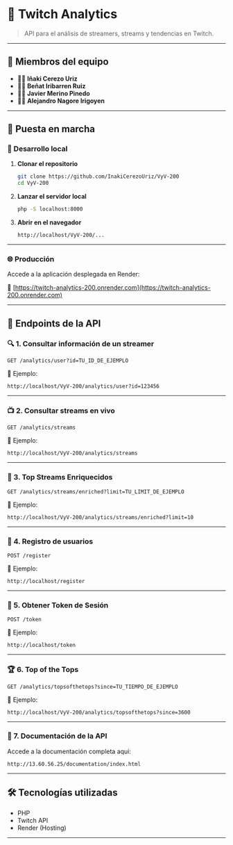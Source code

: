 # 💜 Twitch Analytics

> API para el análisis de streamers, streams y tendencias en Twitch.

---

## 👥 Miembros del equipo

- 🧑‍💻 **Iñaki Cerezo Uriz**
- 🧑‍💻 **Beñat Iribarren Ruiz**
- 🧑‍💻 **Javier Merino Pinedo**
- 🧑‍💻 **Alejandro Nagore Irigoyen**

---

## 🚀 Puesta en marcha

### 🔧 Desarrollo local

1. **Clonar el repositorio**
   ```bash
   git clone https://github.com/InakiCerezoUriz/VyV-200
   cd VyV-200
   ```

2. **Lanzar el servidor local**
   ```bash
   php -S localhost:8000
   ```

3. **Abrir en el navegador**
   ```
   http://localhost/VyV-200/...
   ```

---

### 🌐 Producción

Accede a la aplicación desplegada en Render:

🔗 [https://twitch-analytics-200.onrender.com](https://twitch-analytics-200.onrender.com)

---

## 📡 Endpoints de la API

### 🔍 1. Consultar información de un streamer

```http
GET /analytics/user?id=TU_ID_DE_EJEMPLO
```

📌 Ejemplo:
```
http://localhost/VyV-200/analytics/user?id=123456
```

---

### 📺 2. Consultar streams en vivo

```http
GET /analytics/streams
```

📌 Ejemplo:
```
http://localhost/VyV-200/analytics/streams
```

---

### 🌟 3. Top Streams Enriquecidos

```http
GET /analytics/streams/enriched?limit=TU_LIMIT_DE_EJEMPLO
```

📌 Ejemplo:
```
http://localhost/VyV-200/analytics/streams/enriched?limit=10
```

---

### 👤 4. Registro de usuarios

```http
POST /register
```

📌 Ejemplo:
```
http://localhost/register
```

---

### 🔐 5. Obtener Token de Sesión

```http
POST /token
```

📌 Ejemplo:
```
http://localhost/token
```

---

### 🏆 6. Top of the Tops

```http
GET /analytics/topsofthetops?since=TU_TIEMPO_DE_EJEMPLO
```

📌 Ejemplo:
```
http://localhost/VyV-200/analytics/topsofthetops?since=3600
```

---

### 📄 7. Documentación de la API

Accede a la documentación completa aquí:

```
http://13.60.56.25/documentation/index.html
```

---

## 🛠 Tecnologías utilizadas

- PHP
- Twitch API
- Render (Hosting)

---
